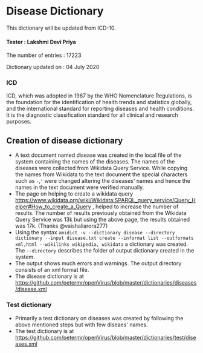 # Disease Dictionary
This dictionary will be updated from ICD-10.

#### Tester : Lakshmi Devi Priya

The number of entries : 17223

Dictionary updated on : 04 July 2020
### ICD
ICD, which was adopted in 1967 by the WHO Nomenclature Regulations, is the foundation for the identification of health trends and statistics globally, and the international standard for reporting diseases and health conditions. It is the diagnostic classification standard for all clinical and research purposes. 
## Creation of disease dictionary
* A text document named disease was created in the local file of the system containing the names of the diseases. The names of the diseases were collected from Wikidata Query Service. While copying the names from Wikidata to the text document the special characters such as `-`,`'` were changed altering the diseases' names and hence the names in the text document were verified manually.
* The page on helping to create a wikidata query https://www.wikidata.org/wiki/Wikidata:SPARQL_query_service/Query_Helper#How_to_create_a_Query , helped to increase the number of results. The number of results previously obtained from the Wikidata Query Service was 13k but using the above page, the results obtained was 17k. (Thanks @vaishaliarora277)
* Using the syntax `amidict -v --dictionary disease --directory dictionary --input disease.txt create --informat list --outformats xml,html --wikilinks wikipedia, wikidata` a dictionary was created. The `--directory` describes the folder of output dictionary created in the system.
* The output shows much errors and warnings. The output directory consists of an xml format file.
* The disease dictionary is at https://github.com/petermr/openVirus/blob/master/dictionaries/diseases/disease.xml
### Test dictionary
* Primarily a test dictionary on diseases was created by following the above mentioned steps but with few diseaes' names.
* The test dictionary is at https://github.com/petermr/openVirus/blob/master/dictionaries/test/diseases.xml
